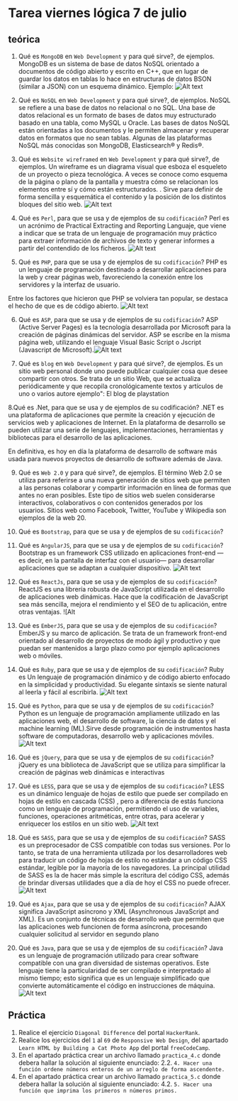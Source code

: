 # Tarea viernes lógica 7 de julio

## teórica

1. Qué es `MongoDB` en `Web Development` y para qué sirve?, de ejemplos.
MongoDB es un sistema de base de datos NoSQL orientado a documentos de código abierto y escrito en C++, que en lugar de guardar los datos en tablas lo hace en estructuras de datos BSON (similar a JSON) con un esquema dinámico. Ejemplo:
 ![Alt text](image.png)

3. Qué es `NoSQL` en `Web Development` y para qué sirve?, de ejemplos.
NoSQL se refiere a una base de datos no relacional o no SQL. Una base de datos relacional es un formato de bases de datos muy estructurado basado en una tabla, como MySQL u Oracle. Las bases de datos NoSQL están orientadas a los documentos y le permiten almacenar y recuperar datos en formatos que no sean tablas. Algunas de las plataformas NoSQL más conocidas son MongoDB, Elasticsearch® y Redis®.

4. Qué es `Website wireframed` en `Web Development` y para qué sirve?, de ejemplos.
Un wireframe es un diagrama visual que esboza el esqueleto de un proyecto o pieza tecnológica. A veces se conoce como esquema de la página o plano de la pantalla y muestra cómo se relacionan los elementos entre sí y cómo están estructurados. . Sirve para definir de forma sencilla y esquemática el contenido y la posición de los distintos bloques del sitio web. ![Alt text](image-1.png)



5. Qué es `Perl`, para que se usa y de ejemplos de su `codificación`?
Perl es un acrónimo de Practical Extracting and Reporting Languaje, que viene a indicar que se trata de un lenguaje de programación muy práctico para extraer información de archivos de texto y generar informes a partir del contendido de los ficheros. ![Alt text](image-2.png)


6. Qué es `PHP`, para que se usa y de ejemplos de su `codificación`?
PHP es un lenguaje de programación destinado a desarrollar aplicaciones para la web y crear páginas web, favoreciendo la conexión entre los servidores y la interfaz de usuario.

Entre los factores que hicieron que PHP se volviera tan popular, se destaca el hecho de que es de código abierto.
![Alt text](image-3.png)

6. Qué es `ASP`, para que se usa y de ejemplos de su `codificación`?
ASP (Active Server Pages) es la tecnología desarrollada por Microsoft para la creación de páginas dinámicas del servidor. ASP se escribe en la misma página web, utilizando el lenguaje Visual Basic Script o Jscript (Javascript de Microsoft).![Alt text](image-4.png)

7. Qué es `blog` en `Web Development` y para qué sirve?, de ejemplos.
Es un sitio web personal donde uno puede publicar cualquier cosa que desee compartir con otros. Se trata de un sitio Web, que se actualiza periódicamente y que recopila cronológicamente textos y artículos de uno o varios autore  ejemplo": El blog de playstation 


 8.Qué es .Net, para que se usa y de ejemplos de su codificación? 
.NET es una plataforma de aplicaciones que permite la creación y ejecución de servicios web y aplicaciones de Internet. En la plataforma de desarrollo se pueden utilizar una serie de lenguajes, implementaciones, herramientas y bibliotecas para el desarrollo de las aplicaciones.

En definitiva, es hoy en día la plataforma de desarrollo de software más usada para nuevos proyectos de desarrollo de software además de Java.



9. Qué es `Web 2.0` y para qué sirve?, de ejemplos.
El término Web 2.0 se utiliza para referirse a una nueva generación de sitios web que permiten a las personas colaborar y compartir información en línea de formas que antes no eran posibles. Este tipo de sitios web suelen considerarse interactivos, colaborativos o con contenidos generados por los usuarios. Sitios web como Facebook, Twitter, YouTube y Wikipedia son ejemplos de la web 20.

10. Qué es `Bootstrap`, para que se usa y de ejemplos de su `codificación`?


11. Qué es `AngularJS`, para que se usa y de ejemplos de su `codificación`?
Bootstrap es un framework CSS utilizado en aplicaciones front-end — es decir, en la pantalla de interfaz con el usuario— para desarrollar aplicaciones que se adaptan a cualquier dispositivo. 
![Alt text](image-5.png)

12. Qué es `ReactJs`, para que se usa y de ejemplos de su `codificación`?
ReactJS es una librería robusta de JavaScript utilizada en el desarrollo de aplicaciones web dinámicas. Hace que la codificación de JavaScript sea más sencilla, mejora el rendimiento y el SEO de tu aplicación, entre otras ventajas. ![Alt 

13. Qué es `EmberJS`, para que se usa y de ejemplos de su `codificación`?
EmberJS y su marco de aplicación. Se trata de un framework front-end orientado al desarrollo de proyectos de modo ágil y productivo y que puedan ser mantenidos a largo plazo como por ejemplo aplicaciones web o móviles.


14. Qué es `Ruby`, para que se usa y de ejemplos de su `codificación`?
Ruby es Un lenguaje de programación dinámico y de código abierto enfocado en la simplicidad y productividad. Su elegante sintaxis se siente natural al leerla y fácil al escribirla.
![Alt text](image-7.png)


15. Qué es `Python`, para que se usa y de ejemplos de su `codificación`?
Python es un lenguaje de programación ampliamente utilizado en las aplicaciones web, el desarrollo de software, la ciencia de datos y el machine learning (ML).Sirve desde programación de instrumentos hasta software de computadoras, desarrollo web y aplicaciones móviles.
![Alt text](image-8.png)


16. Qué es `jQuery`, para que se usa y de ejemplos de su `codificación`?
jQuery es una biblioteca de JavaScript que se utiliza para simplificar la creación de páginas web dinámicas e interactivas


17. Qué es `LESS`, para que se usa y de ejemplos de su `codificación`?
LESS es un dinámico lenguaje de hojas de estilo que puede ser compilado en hojas de estilo en cascada (CSS) , pero a diferencia de estás funciona como un lenguaje de programación, permitiendo el uso de variables, funciones, operaciones aritméticas, entre otras, para acelerar y enriquecer los estilos en un sitio web.
![Alt text](image-9.png)

18. Qué es `SASS`, para que se usa y de ejemplos de su `codificación`?
SASS es un preprocesador de CSS compatible con todas sus versiones. Por lo tanto, se trata de una herramienta utilizada por los desarrolladores web para traducir un código de hojas de estilo no estándar a un código CSS estándar, legible por la mayoría de los navegadores. La principal utilidad de SASS es la de hacer más simple la escritura del código CSS, además de brindar diversas utilidades que a día de hoy el CSS no puede ofrecer.
![Alt text](image-10.png)

19. Qué es `Ajax`, para que se usa y de ejemplos de su `codificación`?
AJAX significa JavaScript asíncrono y XML (Asynchronous JavaScript and XML). Es un conjunto de técnicas de desarrollo web que permiten que las aplicaciones web funcionen de forma asíncrona, procesando cualquier solicitud al servidor en segundo plano


20. Qué es `Java`, para que se usa y de ejemplos de su `codificación`?
Java es un lenguaje de programación utilizado para crear software compatible con una gran diversidad de sistemas operativos. Este lenguaje tiene la particularidad de ser compilado e interpretado al mismo tiempo; esto significa que es un lenguaje simplificado que convierte automáticamente el código en instrucciones de máquina.
![Alt text](image-11.png)

## Práctica

1. Realice el ejercicio `Diagonal Difference` del portal `HackerRank`.
2. Realice los ejercicios del `1` al `69` de `Responsive Web Design`, del apartado `Learn HTML by Building a Cat Photo App` del portal `freeCodeCamp`.
3. En el apartado práctica crear un archivo llamado `practica_4.c` donde debera hallar la solución al siguiente enunciado:
  2.2. `4. Hacer una función ordene números enteros de un arreglo de forma ascendente.`
4. En el apartado práctica crear un archivo llamado `practica_5.c` donde debera hallar la solución al siguiente enunciado:
  4.2. `5. Hacer una función que imprima los primeros n números primos.`
